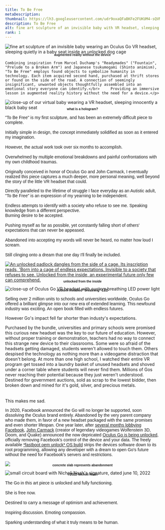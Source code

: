 ```yaml
---
title: To Be Free
metaDescription: 
thumbnail: https://lh3.googleusercontent.com/udr9oxaQFaBKFe2FUKUM4-sQVM0Pdocasoe8cy6ym93ne99YRopfTrZFLUNFCmttAHYPmjfsyzoXRGlP5TuR6sJDY0XRRdynQmBhrs4nnX1spvQ9QY3evfqWVvSLRQs9j6gW8S5MTQ=w2400
description: To Be Free
alt: fine art sculpture of an invisible baby with VR headset, sleeping in a baby carrier, captured in a dog cage. The cage is unlocked and open, sitting on a concrete slab.
rank: 1
---
```


<div><img src="https://lh3.googleusercontent.com/QMu9stxqkBRomBt-PMYY6otIg9KcL6MAO82wvnEyzYjfjxpbLpwvKFtJap7UX3bQHrUdPwA--s-Mg-EMEjPxf9thO10gpwTI0JVD4K8_gos0S1FNbKxomkohMq4iaetwNbSpWVG4=w2400" alt= "fine art sculpture of an invisible baby wearing an Oculus Go VR headset, sleeping quietly in a baby seat inside an unlocked dog cage" /></div>

<div class="row">
<div class="col-md-12">   
    <p style="font-family: arial; font-size: .75em; font-weight:bold; text-align: center; margin-top: -1%">augmented reality without the device</p>
  </div>

<!-- <div class="row">
<div class="col-md-2"></div>
  <div class="col-md-8">
    <p style="font-family: arial"> -->
    Combining inspiration from Marcel Duchamp's "Readymades" ("Fountain", "Prelude to a Broken Arm") and Japanese tsukumogami (Shinto animism), "To Be Free" employs found objects to symbolize humanity in technology. Each item acquired second hand, purchased at thrift stores or found on the side of the road. A connection of seemingly insignificant, unwanted objects thoughtfully assembled into an emotional story everyone can identify.</br>     Providing an immersive lesson in augmented reality history without the need for a device.</p>

<div class="row">
  <div class="col-md-3">
     <img src="https://lh3.googleusercontent.com/rJEDL8wFfO31jqUSMHh00J5X71cb6vjd-lCj0ylCIWm2Qnmd_2FfUcnPKRLDIdapGVQZvudNUAENlP6jwWrsCMSilJUBk27OI_mpIoYqDU-4YkZ4Q7_UqOBYvk5Qu0u81jbxVhHc_A=w2400" alt="close-up of our virtual  baby wearing a VR headset, sleeping innocently a black baby seat"></img>
    </a>
    <p style="font-family: arial; font-size: .75em; font-weight:bold; text-align: center; margin-top: -2%">what is a hologram?</p>
  </div>
  <div class="col-md-9">
    <p style="font-family:arial">"To Be Free" is my first sculpture, and has been an extremely difficult piece to complete.<br/><br/>Initially simple in design, the concept immediately solidified as soon as it entered my imagination.<br/><br/>However, the actual work took over six months to accomplish.<br/><br/>Overwhelmed by multiple emotional breakdowns and painful confrontations with my own childhood traumas.<br/><br/>Originally conceived in honor of Oculus Go and John Carmack, I eventually realized this piece captures a much deeper, more personal meaning, well beyond the story of the little VR headset that could.<br/></p>
  </div>
</div>

<div class="row">
  <div class="col-md-9">
    <p style="font-family:arial">Directly paralleled to the lifetime of struggle I face everyday as an Autistic adult, "To Be Free" is an expression of my yearning to be independent.<br/><br/>Endless attempts to identify with a society who refuse to see me. Speaking knowledge from a different perspective.<br/>Burning desire to be accepted.<br/><br/>Pushing myself as far as possible, yet constantly falling short of others' expectations that can never be appeased.<br/><br/>Abandoned into accepting my words will never be heard, no matter how loud I scream.<br/><br/>Still clinging onto a dream that one day I'll finally be included.</p>
  </div>
  <div class="col-md-3">
    <a href= "https://lh3.googleusercontent.com/a48YWjfts7_LnKSEqeqlwglv_P0uXqk6NJzGDJwpfh5zbcPaF5Lh0jE579phz7XMNEquu_5k1HL5mXq2Gype57Vsf9wd0kyBuhp0RkjCbb2N0CjX0QpUUzmhNaNH6RpBxSIMcZMU=w2400">
     <img src="https://lh3.googleusercontent.com/a48YWjfts7_LnKSEqeqlwglv_P0uXqk6NJzGDJwpfh5zbcPaF5Lh0jE579phz7XMNEquu_5k1HL5mXq2Gype57Vsf9wd0kyBuhp0RkjCbb2N0CjX0QpUUzmhNaNH6RpBxSIMcZMU=w2400" alt="An unlocked padlock dangles from the side of a cage. Its inscription reads, 'Born into a cage of endless expectations. Invisible to a society that refuses to see. Unlocked from the inside, an experimental future only few can comprehend."></img>
    </a>
    <p style="font-family: arial; font-size: .75em; font-weight:bold; text-align: center; margin-top: -2%">unlocked from the inside</p>
  </div>
</div>

<div class="row">
<!-- <div class="col-md-1"></div> -->
  <div class="col-md-3">
     <img src="https://media3.giphy.com/media/D5KAfOnGrx9MSDVvCz/giphy.gif?cid=790b76119bf3c2a3c6028a2b9e10a5166bdcb845eea1d223&rid=giphy.gif&ct=w2400" alt="close-up of Oculus Go VR headset with custom breathing LED power light"></img>
    </a>
    <p style="font-family: arial; font-size: .75em; font-weight:bold; text-align: center; margin-top: -2%">custom installed "breathing" LED</p>
  </div>
  <div class="col-md-9">
    <p style="font-family:arial">Selling over 2 million units to schools and universities worldwide, Oculus Go offered a brilliant glimpse into our new era of extended learning. This newfound industry was exciting. An open book filled with endless futures. 

However Go's impact fell far shorter than industy's expectations.

Purchased by the bundle, universities and primary schools were promised this curious new headset was the key to our future of education. However, without proper training or demonstration, teachers had no way to connect this strange new device to their classrooms. Some were so afraid of the headsets getting damaged, students weren't allowed to touch them. Others despised the technology as nothing more than a videogame distraction that doesn't belong.
At more than one high school, I watched their entire VR program get tossed into a laundry basket of unused headsets and shoved under a corner table where students will never find them. Millions of Gos never reaching their potential because they just weren't understood. Destined for government auctions, sold as scrap to the lowest bidder, then broken down and mined for it's gold, silver, and precious metals.</br></br></br>This makes me sad.</p>
  </div>
</div>


<div class="row">
  <div class="col-md-9">
    <p style="font-family:arial">In 2020, Facebook announced the Go will no longer be supported, soon dissolving the Oculus brand entirely. Abandoned by the very parent company who made them, in favor of a new headset packaged with the same promises and even shorter lifespan. One year later, after <a href="https://twitter.com/ID_AA_Carmack/status/1441497813796356097?s=20" target="_blank" rel="noopener noreferrer">several months lobbying Facebook</a>, <a href="https://en.wikipedia.org/wiki/John_Carmack" target="_blank" rel="noopener noreferrer">John Carmack</a> (creator of legendary videogames Wolfenstein 3D, Doom, and Quake) announced the now depricated <a href="https://twitter.com/ID_AA_Carmack/status/1441496418368294914?s=20" target="_blank" rel="noopener noreferrer">Oculus Go is being unlocked</a>, officially removing Facebook's control of the device and your data. The freely available <a href="https://developer.oculus.com/blog/unlocking-oculus-go/" target="_blank" rel="noopener noreferrer">*fastboot oem unlock* OS build</a> strips the devices software down to its root programming, allowing any developer with a dream to open Go's future without the need for Facebook's servers and restrictions.
  </p>
  </div>
  <div class="col-md-3">
     <img src="https://lh3.googleusercontent.com/qg-nrEpZz4ib_RNifpDvWxfonxDjXK6yPcmxNMBvLvnkXjItNKFsxNqEw70nCeMUSKFDZormy8OrozVfOKRhF5bIqXFC9lmlrbxGYMOl6t6pmPh77hGKAsTOB8lZaJzG8kk7E1NI=w2400"></img>
    <p style="font-family: arial; font-size: .75em; font-weight:bold; text-align: center; margin-top: -2%">concrete slab represents abandonment</p>
  </div>
</div>

<div class="row">
<!-- <div class="col-md-2"></div> -->
  <div class="col-md-3">
     <img src="https://lh3.googleusercontent.com/xrUSsnPrBkcFgL7l59UKpubY6D_XPhPNyLrX0dyjTHo66WWFBTL57HqSlV5RK7ItEVnM5Tq8z_DCtH6W_SlqB2FHZPifoPbXQzspHLMwQrpaKldOVd8-311UUGttRf0vb-LdWXjP=w2400" alt="small circuit board with Nicholi Noah's signature, dated june 10, 2022"></img>
    <p style="font-family: arial; font-size: .75em; font-weight:bold; text-align: center; margin-top: -2%">©2022 Nicholi Noah</p>
  </div>
  <div class="col-md-9">
    <p style="font-family:arial">The Go in this art piece is unlocked and fully functioning.<br/><br/>She is free now.<br/><br/>Destined to carry a message of optimism and achievement.<br/><br/>Inspiring discussion. Emoting compassion.<br/><br/>Sparking understanding of what it truly means to be human.</p>
  </div>
</div>


<!-- transparency, 360 degrees, 3D printing, virtual reality -->